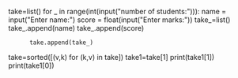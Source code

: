  take=list() 
 for _ in range(int(input("number of students:"))): 
          name = input("Enter name:") 
          score = float(input("Enter marks:")) 
          take_=list() 
          take_.append(name) 
          take_.append(score) 
  
 
          take.append(take_) 
  
 
  
 
  take=sorted([(v,k) for (k,v) in take]) 
  take1=take[1] 
  print(take1[1]) 
  print(take1[0]) 
